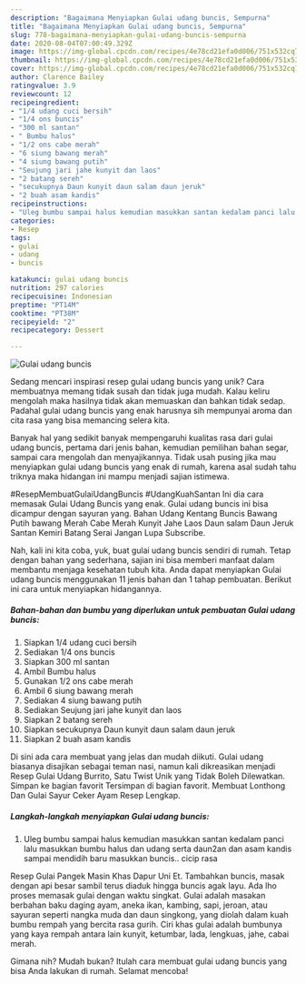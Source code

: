```yaml
---
description: "Bagaimana Menyiapkan Gulai udang buncis, Sempurna"
title: "Bagaimana Menyiapkan Gulai udang buncis, Sempurna"
slug: 778-bagaimana-menyiapkan-gulai-udang-buncis-sempurna
date: 2020-08-04T07:00:49.329Z
image: https://img-global.cpcdn.com/recipes/4e78cd21efa0d006/751x532cq70/gulai-udang-buncis-foto-resep-utama.jpg
thumbnail: https://img-global.cpcdn.com/recipes/4e78cd21efa0d006/751x532cq70/gulai-udang-buncis-foto-resep-utama.jpg
cover: https://img-global.cpcdn.com/recipes/4e78cd21efa0d006/751x532cq70/gulai-udang-buncis-foto-resep-utama.jpg
author: Clarence Bailey
ratingvalue: 3.9
reviewcount: 12
recipeingredient:
- "1/4 udang cuci bersih"
- "1/4 ons buncis"
- "300 ml santan"
- " Bumbu halus"
- "1/2 ons cabe merah"
- "6 siung bawang merah"
- "4 siung bawang putih"
- "Seujung jari jahe kunyit dan laos"
- "2 batang sereh"
- "secukupnya Daun kunyit daun salam daun jeruk"
- "2 buah asam kandis"
recipeinstructions:
- "Uleg bumbu sampai halus kemudian masukkan santan kedalam panci lalu masukkan bumbu halus dan udang serta daun2an dan asam kandis sampai mendidih baru masukkan buncis.. cicip rasa"
categories:
- Resep
tags:
- gulai
- udang
- buncis

katakunci: gulai udang buncis 
nutrition: 297 calories
recipecuisine: Indonesian
preptime: "PT14M"
cooktime: "PT38M"
recipeyield: "2"
recipecategory: Dessert

---
```



![Gulai udang buncis](https://img-global.cpcdn.com/recipes/4e78cd21efa0d006/751x532cq70/gulai-udang-buncis-foto-resep-utama.jpg)

Sedang mencari inspirasi resep gulai udang buncis yang unik? Cara membuatnya memang tidak susah dan tidak juga mudah. Kalau keliru mengolah maka hasilnya tidak akan memuaskan dan bahkan tidak sedap. Padahal gulai udang buncis yang enak harusnya sih mempunyai aroma dan cita rasa yang bisa memancing selera kita.

Banyak hal yang sedikit banyak mempengaruhi kualitas rasa dari gulai udang buncis, pertama dari jenis bahan, kemudian pemilihan bahan segar, sampai cara mengolah dan menyajikannya. Tidak usah pusing jika mau menyiapkan gulai udang buncis yang enak di rumah, karena asal sudah tahu triknya maka hidangan ini mampu menjadi sajian istimewa.

#ResepMembuatGulaiUdangBuncis #UdangKuahSantan Ini dia cara memasak Gulai Udang Buncis yang enak. Gulai udang buncis ini bisa dicampur dengan sayuran yang. Bahan Udang Kentang Buncis Bawang Putih bawang Merah Cabe Merah Kunyit Jahe Laos Daun salam Daun Jeruk Santan Kemiri Batang Serai Jangan Lupa Subscribe.


Nah, kali ini kita coba, yuk, buat gulai udang buncis sendiri di rumah. Tetap dengan bahan yang sederhana, sajian ini bisa memberi manfaat dalam membantu menjaga kesehatan tubuh kita. Anda dapat menyiapkan Gulai udang buncis menggunakan 11 jenis bahan dan 1 tahap pembuatan. Berikut ini cara untuk menyiapkan hidangannya.

<!--inarticleads1-->

##### Bahan-bahan dan bumbu yang diperlukan untuk pembuatan Gulai udang buncis:

1. Siapkan 1/4 udang cuci bersih
1. Sediakan 1/4 ons buncis
1. Siapkan 300 ml santan
1. Ambil  Bumbu halus
1. Gunakan 1/2 ons cabe merah
1. Ambil 6 siung bawang merah
1. Sediakan 4 siung bawang putih
1. Sediakan Seujung jari jahe kunyit dan laos
1. Siapkan 2 batang sereh
1. Siapkan secukupnya Daun kunyit daun salam daun jeruk
1. Siapkan 2 buah asam kandis


Di sini ada cara membuat yang jelas dan mudah diikuti. Gulai udang biasanya disajikan sebagai teman nasi, namun kali dikreasikan menjadi Resep Gulai Udang Burrito, Satu Twist Unik yang Tidak Boleh Dilewatkan. Simpan ke bagian favorit Tersimpan di bagian favorit. Membuat Lonthong Dan Gulai Sayur Ceker Ayam Resep Lengkap. 

<!--inarticleads2-->

##### Langkah-langkah menyiapkan Gulai udang buncis:

1. Uleg bumbu sampai halus kemudian masukkan santan kedalam panci lalu masukkan bumbu halus dan udang serta daun2an dan asam kandis sampai mendidih baru masukkan buncis.. cicip rasa


Resep Gulai Pangek Masin Khas Dapur Uni Et. Tambahkan buncis, masak dengan api besar sambil terus diaduk hingga buncis agak layu. Ada lho proses memasak gulai dengan waktu singkat. Gulai adalah masakan berbahan baku daging ayam, aneka ikan, kambing, sapi, jeroan, atau sayuran seperti nangka muda dan daun singkong, yang diolah dalam kuah bumbu rempah yang bercita rasa gurih. Ciri khas gulai adalah bumbunya yang kaya rempah antara lain kunyit, ketumbar, lada, lengkuas, jahe, cabai merah. 

Gimana nih? Mudah bukan? Itulah cara membuat gulai udang buncis yang bisa Anda lakukan di rumah. Selamat mencoba!
